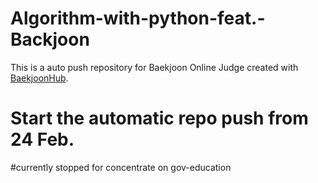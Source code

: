 # Algorithm-with-python-feat.-Backjoon
This is a auto push repository for Baekjoon Online Judge created with [BaekjoonHub](https://github.com/BaekjoonHub/BaekjoonHub).

# Start the automatic repo push from 24 Feb.

#currently stopped for concentrate on gov-education
